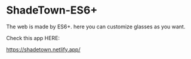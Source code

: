 # ShadeTown-ES6+

The web is made by ES6+. here you can customize glasses as you want.

Check this app HERE:

https://shadetown.netlify.app/
